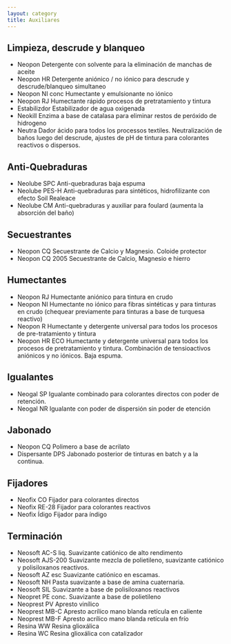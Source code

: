 ```yaml
---
layout: category
title: Auxiliares
---
```

<h2>
    <span id="limpieza-descrude-blanqueo" class="anchor"></span>
    Limpieza, descrude y blanqueo
</h2>
<ul class="minimal table">
    <li class="grid-2">
        <span>Neopon</span>
        <span>Detergente con solvente para la eliminación de manchas de aceite</span>
    </li>
    <li class="grid-2">
        <span>Neopon HR</span>
        <span>Detergente aniónico / no iónico para descrude y descrude/blanqueo simultaneo</span>
    </li>
    <li class="grid-2">
        <span>Neopon NI conc</span>
        <span>Humectante y emulsionante no iónico</span>
    </li>
    <li class="grid-2">
        <span>Neopon RJ</span>
        Humectante rápido procesos de pretratamiento y tintura
</li>
    <li class="grid-2">
        <span>Estabilizdor </span>
        <span>Estabilizador de agua oxigenada</span>
    </li>
    <li class="grid-2">
        <span>Neokill</span>
        <span>Enzima a base de catalasa para eliminar restos de peróxido de hidrogeno</span>
    </li>
    <li class="grid-2">
        <span>Neutra</span>
        <span>Dador ácido para todos los processos textiles. Neutralización de baños luego del descrude, ajustes de pH de tintura para colorantes reactivos o dispersos.</span>
    </li>
</ul>
<h2>
    <span id="antiquebraduras" class="anchor"></span>
    Anti-Quebraduras
</h2>
<ul class="minimal table">
    <li class="grid-2">
        <span>Neolube SPC</span>
        <span>Anti-quebraduras baja espuma</span>
    </li>
    <li class="grid-2">
        <span>Neolube PES-H</span>
        Anti-quebraduras para sintéticos, hidrofilizante con efecto Soil Realeace
    </li>
    <li class="grid-2">
        <span>Neolube CM</span>
        <span>Anti-quebraduras y auxiliar para foulard (aumenta la absorción del baño)</span>
    </li>
</ul>
<h2>
    <span id="secuestrantes" class="anchor"></span>
    Secuestrantes
</h2>
<ul class="minimal table">
    <li class="grid-2">
        <span>Neopon CQ</span>
        Secuestrante de Calcio y Magnesio. Coloide
        protector
    </li>
    <li class="grid-2">
        <span>Neopon CQ 2005</span>
        <span>Secuestrante de Calcio, Magnesio e hierro</span>
</li>
</ul>
<h2>
    <span id="humectantes" class="anchor"></span>
    Humectantes
</h2>
<ul class="minimal table">
    <li class="grid-2">
        <span>Neopon RJ</span>
        <span>Humectante aniónico para tintura en crudo</span>
    </li>
    <li class="grid-2">
        <span>Neopon NI</span>
        <span>Humectante no iónico para fibras sintéticas y para tinturas en crudo (chequear previamente para tinturas a base de turquesa reactivo)</span>
    </li>
    <li class="grid-2">
        <span>Neopon R</span>
        <span>Humectante y detergente universal para todos los procesos de pre-tratamiento y tintura</span>
    </li> 
    <li class="grid-2">
        <span>Neopon HR ECO</span>
        <span>Humectante y detergente universal para todos los procesos de pretratamiento y tintura. Combinación de tensioactivos aniónicos y no iónicos. Baja espuma.</span>
    </li>	
</ul>
<h2>
    <span id="igualantes" class="anchor"></span>
    Igualantes
</h2>
<ul class="minimal table">
    <li class="grid-2">
        <span>Neogal SP</span>
        <span>Igualante combinado para colorantes directos con poder de retención.</span>
    </li>
    <li class="grid-2">
        <span>Neogal NR</span>
        <span>Igualante con poder de dispersión sin poder de etención</span>
    </li>
</ul>
<h2>
    <span id="jabonado" class="anchor"></span>
    Jabonado
</h2>
<ul class="minimal table">
    <li class="grid-2">
        <span>Neopon CQ</span>
        <span>Polimero a base de acrilato</span>
    </li>
    <li class="grid-2">
        <span>Dispersante DPS</span>
        <span>Jabonado posterior de tinturas en batch y a la continua.</span>
    </li>
</ul>
<h2>
    <span id="" class="anchor"></span>
    Fijadores
</h2>
<ul class="minimal table">
    <li class="grid-2">
        <span>Neofix CO</span>
        <span>Fijador para colorantes directos</span>
    </li>
    <li class="grid-2">
        <span>Neofix RE-28</span>
        <span>Fijador para colorantes reactivos</span>
    </li>
    <li class="grid-2">
        <span>Neofix Ídigo</span>
        <span>Fijador para índigo</span>
    </li>
</ul>
<h2>
    <span id="terminacion" class="anchor"></span>
    Terminación
</h2>
<ul class="minimal table">
    <li class="grid-2">
        <span>Neosoft AC-S liq.</span>
        <span>Suavizante catiónico de alto rendimento</span>
    </li>
    <li class="grid-2">
        <span>Neosoft AJS-200</span>
        <span>Suavizante mezcla de polietileno, suavizante catiónico y polisiloxanos reactivos.</span>
    </li>
    <li class="grid-2">
        <span>Neosoft AZ esc</span>
        <span>Suavizante catiónico en escamas.</span>
    </li>
    <li class="grid-2">
        <span>Neosoft NH</span>
        <span>Pasta suavizante a base de amina cuaternaria.</span>
    </li>
    <li class="grid-2">
        <span>Neosoft SIL</span>
        <span>Suavizante a base de polisiloxanos reactivos</span>
    </li>
    <li class="grid-2">
        <span>Neopret PE  conc.</span>
        <span>Suavizante a base de polietileno</span>
    </li>
    <li class="grid-2">
        <span>Neoprest PV</span>
        <span>Apresto vinílico</span>
    </li>
    <li class="grid-2">
        <span>Neoprest MB-C</span>
        <span>Apresto acrílico mano blanda retícula en caliente</span>
    </li>
    <li class="grid-2">
        <span>Neoprest MB-F</span>
        <span>Apresto acrílico mano blanda retícula en frío</span>
    </li>
    <li class="grid-2">
        <span>Resina WW</span>
        <span>Resina glioxálica</span>
    </li>
    <li class="grid-2">
        <span>Resina WC</span>
        <span>Resina glioxálica con catalizador </span>
    </li>
</ul>
